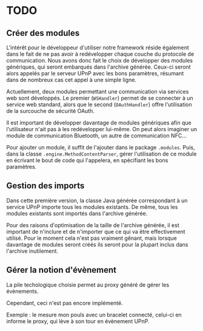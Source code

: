 # TODO

## Créer des modules

L'intérêt pour le développeur d'utiliser notre framework réside également dans le fait de ne pas avoir à redévelopper chaque couche du protocole de communication. Nous avons donc fait le choix de développer des modules génériques, qui seront embarqués dans l'archive générée. Ceux-ci seront alors appelés par le serveur UPnP avec les bons paramètres, résumant dans de nombreux cas cet appel à une simple ligne.

Actuellement, deux modules permettant une communication via services web sont développés. Le premier (`WSHandler`) permet de se connecter à un service web standard, alors que le second (`OAuthHandler`) offre l'utilisation de la surcouche de sécurité OAuth.

Il est important de développer davantage de modules génériques afin que l'utilisateur n'ait pas à les redévelopper lui-même. On peut alors imaginer un module de communication Bluetooth, un autre de communication NFC...

Pour ajouter un module, il suffit de l'ajouter dans le package `.modules`. Puis, dans la classe `.engine.MethodContentParser`, gérer l'utilisation de ce module en écrivant le bout de code qui l'appelera, en spécifiant les bons paramètres.

## Gestion des imports

Dans cette première version, la classe Java générée correspondant à un service UPnP importe tous les modules existants. De même, tous les modules existants sont importés dans l'archive générée.

Pour des raisons d'optimisation de la taille de l'archive générée, il est important de n'inclure et de n'importer que ce qui va être effectivement utilisé. Pour le moment cela n'est pas vraiment gênant, mais lorsque davantage de modules seront créés ils seront pour la plupart inclus dans l'archive inutilement.

## Gérer la notion d'évènement

La pile techologique choisie permet au proxy généré de gérer les évènements.

Cependant, ceci n'est pas encore implémenté.

Exemple : le mesure mon pouls avec un bracelet connecté, celui-ci en informe le proxy, qui lève à son tour en évènement UPnP.
